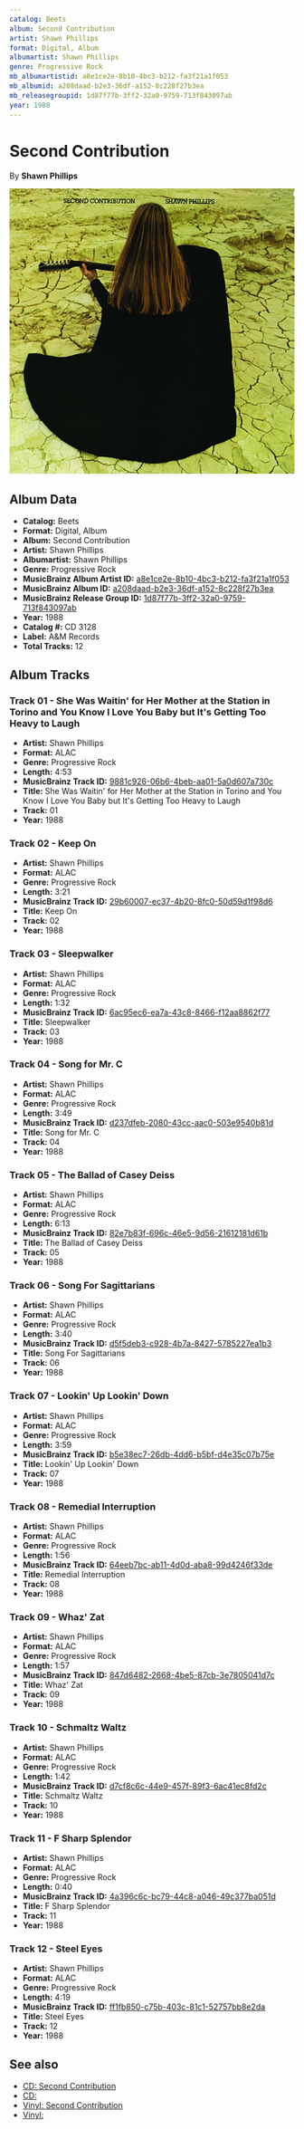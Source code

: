 ```yaml
---
catalog: Beets
album: Second Contribution
artist: Shawn Phillips
format: Digital, Album
albumartist: Shawn Phillips
genre: Progressive Rock
mb_albumartistid: a8e1ce2e-8b10-4bc3-b212-fa3f21a1f053
mb_albumid: a208daad-b2e3-36df-a152-8c228f27b3ea
mb_releasegroupid: 1d87f77b-3ff2-32a0-9759-713f843097ab
year: 1988
---
```


# Second Contribution

By **Shawn Phillips**

![](../../assets/beetscovers/Shawn_Phillips-Second_Contribution.jpg)

## Album Data

- **Catalog:** Beets
- **Format:** Digital, Album
- **Album:** Second Contribution
- **Artist:** Shawn Phillips
- **Albumartist:** Shawn Phillips
- **Genre:** Progressive Rock
- **MusicBrainz Album Artist ID:** [a8e1ce2e-8b10-4bc3-b212-fa3f21a1f053](https://musicbrainz.org/artist/a8e1ce2e-8b10-4bc3-b212-fa3f21a1f053)
- **MusicBrainz Album ID:** [a208daad-b2e3-36df-a152-8c228f27b3ea](https://musicbrainz.org/release/a208daad-b2e3-36df-a152-8c228f27b3ea)
- **MusicBrainz Release Group ID:** [1d87f77b-3ff2-32a0-9759-713f843097ab](https://musicbrainz.org/release-group/1d87f77b-3ff2-32a0-9759-713f843097ab)
- **Year:** 1988
- **Catalog #:** CD 3128
- **Label:** A&M Records
- **Total Tracks:** 12

## Album Tracks

### Track 01 - She Was Waitin' for Her Mother at the Station in Torino and You Know I Love You Baby but It's Getting Too Heavy to Laugh

- **Artist:** Shawn Phillips
- **Format:** ALAC
- **Genre:** Progressive Rock
- **Length:** 4:53
- **MusicBrainz Track ID:** [9881c926-06b6-4beb-aa01-5a0d607a730c](https://musicbrainz.org/recording/9881c926-06b6-4beb-aa01-5a0d607a730c)
- **Title:** She Was Waitin' for Her Mother at the Station in Torino and You Know I Love You Baby but It's Getting Too Heavy to Laugh
- **Track:** 01
- **Year:** 1988

### Track 02 - Keep On

- **Artist:** Shawn Phillips
- **Format:** ALAC
- **Genre:** Progressive Rock
- **Length:** 3:21
- **MusicBrainz Track ID:** [29b60007-ec37-4b20-8fc0-50d59d1f98d6](https://musicbrainz.org/recording/29b60007-ec37-4b20-8fc0-50d59d1f98d6)
- **Title:** Keep On
- **Track:** 02
- **Year:** 1988

### Track 03 - Sleepwalker

- **Artist:** Shawn Phillips
- **Format:** ALAC
- **Genre:** Progressive Rock
- **Length:** 1:32
- **MusicBrainz Track ID:** [6ac95ec6-ea7a-43c8-8466-f12aa8862f77](https://musicbrainz.org/recording/6ac95ec6-ea7a-43c8-8466-f12aa8862f77)
- **Title:** Sleepwalker
- **Track:** 03
- **Year:** 1988

### Track 04 - Song for Mr. C

- **Artist:** Shawn Phillips
- **Format:** ALAC
- **Genre:** Progressive Rock
- **Length:** 3:49
- **MusicBrainz Track ID:** [d237dfeb-2080-43cc-aac0-503e9540b81d](https://musicbrainz.org/recording/d237dfeb-2080-43cc-aac0-503e9540b81d)
- **Title:** Song for Mr. C
- **Track:** 04
- **Year:** 1988

### Track 05 - The Ballad of Casey Deiss

- **Artist:** Shawn Phillips
- **Format:** ALAC
- **Genre:** Progressive Rock
- **Length:** 6:13
- **MusicBrainz Track ID:** [82e7b83f-696c-46e5-9d56-21612181d61b](https://musicbrainz.org/recording/82e7b83f-696c-46e5-9d56-21612181d61b)
- **Title:** The Ballad of Casey Deiss
- **Track:** 05
- **Year:** 1988

### Track 06 - Song For Sagittarians

- **Artist:** Shawn Phillips
- **Format:** ALAC
- **Genre:** Progressive Rock
- **Length:** 3:40
- **MusicBrainz Track ID:** [d5f5deb3-c928-4b7a-8427-5785227ea1b3](https://musicbrainz.org/recording/d5f5deb3-c928-4b7a-8427-5785227ea1b3)
- **Title:** Song For Sagittarians
- **Track:** 06
- **Year:** 1988

### Track 07 - Lookin' Up Lookin' Down

- **Artist:** Shawn Phillips
- **Format:** ALAC
- **Genre:** Progressive Rock
- **Length:** 3:59
- **MusicBrainz Track ID:** [b5e38ec7-26db-4dd6-b5bf-d4e35c07b75e](https://musicbrainz.org/recording/b5e38ec7-26db-4dd6-b5bf-d4e35c07b75e)
- **Title:** Lookin' Up Lookin' Down
- **Track:** 07
- **Year:** 1988

### Track 08 - Remedial Interruption

- **Artist:** Shawn Phillips
- **Format:** ALAC
- **Genre:** Progressive Rock
- **Length:** 1:56
- **MusicBrainz Track ID:** [64eeb7bc-ab11-4d0d-aba8-99d4246f33de](https://musicbrainz.org/recording/64eeb7bc-ab11-4d0d-aba8-99d4246f33de)
- **Title:** Remedial Interruption
- **Track:** 08
- **Year:** 1988

### Track 09 - Whaz' Zat

- **Artist:** Shawn Phillips
- **Format:** ALAC
- **Genre:** Progressive Rock
- **Length:** 1:57
- **MusicBrainz Track ID:** [847d6482-2668-4be5-87cb-3e7805041d7c](https://musicbrainz.org/recording/847d6482-2668-4be5-87cb-3e7805041d7c)
- **Title:** Whaz' Zat
- **Track:** 09
- **Year:** 1988

### Track 10 - Schmaltz Waltz

- **Artist:** Shawn Phillips
- **Format:** ALAC
- **Genre:** Progressive Rock
- **Length:** 1:42
- **MusicBrainz Track ID:** [d7cf8c6c-44e9-457f-89f3-6ac41ec8fd2c](https://musicbrainz.org/recording/d7cf8c6c-44e9-457f-89f3-6ac41ec8fd2c)
- **Title:** Schmaltz Waltz
- **Track:** 10
- **Year:** 1988

### Track 11 - F Sharp Splendor

- **Artist:** Shawn Phillips
- **Format:** ALAC
- **Genre:** Progressive Rock
- **Length:** 0:40
- **MusicBrainz Track ID:** [4a396c6c-bc79-44c8-a046-49c377ba051d](https://musicbrainz.org/recording/4a396c6c-bc79-44c8-a046-49c377ba051d)
- **Title:** F Sharp Splendor
- **Track:** 11
- **Year:** 1988

### Track 12 - Steel Eyes

- **Artist:** Shawn Phillips
- **Format:** ALAC
- **Genre:** Progressive Rock
- **Length:** 4:19
- **MusicBrainz Track ID:** [ff1fb850-c75b-403c-81c1-52757bb8e2da](https://musicbrainz.org/recording/ff1fb850-c75b-403c-81c1-52757bb8e2da)
- **Title:** Steel Eyes
- **Track:** 12
- **Year:** 1988


## See also

- [CD: Second Contribution](../../CD/Shawn_Phillips/Second_Contribution.md)
- [CD: ](../../CD/Shawn_Phillips/Shawn_Phillips.md)
- [Vinyl: Second Contribution](../../Vinyl/Shawn_Phillips/Second_Contribution.md)
- [Vinyl: ](../../Vinyl/Shawn_Phillips/Shawn_Phillips.md)

